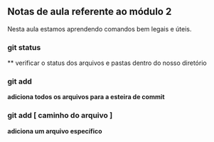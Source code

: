 ## Notas de aula referente ao módulo 2 

Nesta aula estamos aprendendo comandos bem legais e úteis.

### git status
** verificar o status dos arquivos e pastas dentro do nosso diretório

### git add 
**adiciona todos os arquivos para a esteira de commit** 

### git add [ caminho do arquivo ]
**adiciona um arquivo específico**